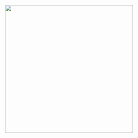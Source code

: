 <p align="center">
  <a href="https://minhyeok-rithm.tistory.com">
    <img src="https://user-images.githubusercontent.com/78870076/107885318-dc51c780-6f3c-11eb-80a6-97632608c334.png" width="400">
  </a>
</p>


<!--
**m1nnh/m1nnh** is a ✨ _special_ ✨ repository because its `README.md` (this file) appears on your GitHub profile.

Here are some ideas to get you started:

- 🔭 I’m currently working on ...
- 🌱 I’m currently learning ...
- 👯 I’m looking to collaborate on ...
- 🤔 I’m looking for help with ...
- 💬 Ask me about ...
- 📫 How to reach me: ...
- 😄 Pronouns: ...
- ⚡ Fun fact: ...
-->
